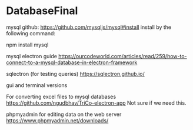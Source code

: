 # DatabaseFinal


mysql github: https://github.com/mysqljs/mysql#install
install by the following command:

npm install mysql

mysql electron guide https://ourcodeworld.com/articles/read/259/how-to-connect-to-a-mysql-database-in-electron-framework

sqlectron (for testing queries) https://sqlectron.github.io/

gui and terminal versions

For converting excel files to mysql databases https://github.com/ngudbhav/TriCo-electron-app
Not sure if we need this. 

phpmyadmin for editing data on the web server https://www.phpmyadmin.net/downloads/

